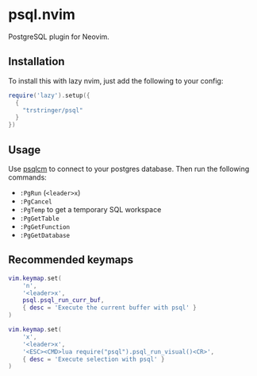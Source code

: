 # psql.nvim

PostgreSQL plugin for Neovim.

## Installation

To install this with lazy nvim, just add the following to your config:

```lua
require('lazy').setup({
  {
    "trstringer/psql"
  }
})
```

## Usage

Use [psqlcm](github.com/trstringer/psqlcm) to connect to your postgres database. Then run the following commands:

* `:PgRun` (`<leader>x`)
* `:PgCancel`
* `:PgTemp` to get a temporary SQL workspace
* `:PgGetTable`
* `:PgGetFunction`
* `:PgGetDatabase`

## Recommended keymaps

```lua
vim.keymap.set(
	'n',
	'<leader>x',
	psql.psql_run_curr_buf,
	{ desc = 'Execute the current buffer with psql' }
)

vim.keymap.set(
	'x',
	'<leader>x',
	'<ESC><CMD>lua require("psql").psql_run_visual()<CR>',
	{ desc = 'Execute selection with psql' }
)
```
